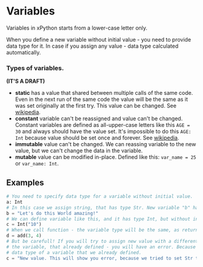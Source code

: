 # Variables

Variables in xPython starts from a lower-case letter only.

When you define a new variable without initial value - you need to provide data type for it.
In case if you assign any value - data type calculated automatically.

### Types of variables.

**(IT'S A DRAFT)**

* **static** has a value that shared between multiple calls of the same code. Even in the next run of the same code the value will be the same as it was set originally at the first try. This value can be changed. See [wikipedia](https://en.wikipedia.org/wiki/Static_variable).
* **constant** variable can't be reassigned and value can't be changed. Constant variables are defined as all-upper-case letters like this `AGE = 30` and always should have the value set. It's impossible to do this `AGE: Int` because value should be set once and forever. See [wikipedia](https://en.wikipedia.org/wiki/Constant_(computer_programming)).
* **immutable** value can't be changed. We can reassing variable to the new value, but we can't change the data in the variable.
* **mutable** value can be modified in-place. Defined like this: `var_name = 25` or `var_name: Int`.

## Examples

```python
# You need to specify data type for a variable without initial value.
a: Int
# In this case we assign string, that has type Str. New variable "b" has type Str.
b = "Let's do this World amazing!"
# We can define variable like this, and it has type Int, but without initial value.
c = Int("10")
# When we call function - the variable type will be the same, as return value of the function.
d = add(3, 4)
# But be carefull! If you will try to assign new value with a different data type to
# the variable, that already defined - you will have an error. Because we can't redefine
# data type of a variable that we already defined.
c = "New value. This will show you error, because we tried to set Str to Int variable"
```
